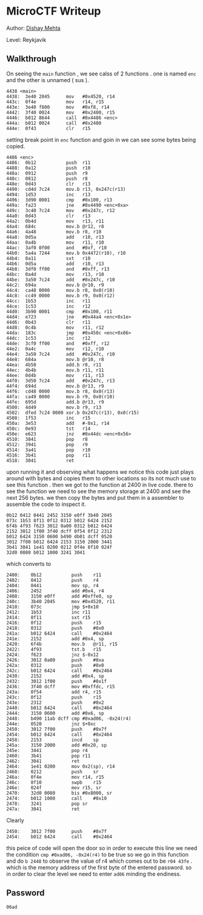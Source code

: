 # MicroCTF Writeup


Author: [Dishay Mehta](https://github.com/Dishay952/InfoSec101/tree/main/Assignments/Assignment_3) 

Level: Reykjavik

## Walkthrough
On seeing the `main` function , we see calss of 2 functions .
one is named `enc` and the other is unnamed ( sus ).
```
4438 <main>
4438:  3e40 2045      mov	#0x4520, r14
443c:  0f4e           mov	r14, r15
443e:  3e40 f800      mov	#0xf8, r14
4442:  3f40 0024      mov	#0x2400, r15
4446:  b012 8644      call	#0x4486 <enc>
444a:  b012 0024      call	#0x2400
444e:  0f43           clr	r15
```
setting break point in `enc` function and goin in we can see some bytes being copied.
```
4486 <enc>
4486:  0b12           push	r11
4488:  0a12           push	r10
448a:  0912           push	r9
448c:  0812           push	r8
448e:  0d43           clr	r13
4490:  cd4d 7c24      mov.b	r13, 0x247c(r13)
4494:  1d53           inc	r13
4496:  3d90 0001      cmp	#0x100, r13
449a:  fa23           jne	#0x4490 <enc+0xa>
449c:  3c40 7c24      mov	#0x247c, r12
44a0:  0d43           clr	r13
44a2:  0b4d           mov	r13, r11
44a4:  684c           mov.b	@r12, r8
44a6:  4a48           mov.b	r8, r10
44a8:  0d5a           add	r10, r13
44aa:  0a4b           mov	r11, r10
44ac:  3af0 0f00      and	#0xf, r10
44b0:  5a4a 7244      mov.b	0x4472(r10), r10
44b4:  8a11           sxt	r10
44b6:  0d5a           add	r10, r13
44b8:  3df0 ff00      and	#0xff, r13
44bc:  0a4d           mov	r13, r10
44be:  3a50 7c24      add	#0x247c, r10
44c2:  694a           mov.b	@r10, r9
44c4:  ca48 0000      mov.b	r8, 0x0(r10)
44c8:  cc49 0000      mov.b	r9, 0x0(r12)
44cc:  1b53           inc	r11
44ce:  1c53           inc	r12
44d0:  3b90 0001      cmp	#0x100, r11
44d4:  e723           jne	#0x44a4 <enc+0x1e>
44d6:  0b43           clr	r11
44d8:  0c4b           mov	r11, r12
44da:  183c           jmp	#0x450c <enc+0x86>
44dc:  1c53           inc	r12
44de:  3cf0 ff00      and	#0xff, r12
44e2:  0a4c           mov	r12, r10
44e4:  3a50 7c24      add	#0x247c, r10
44e8:  684a           mov.b	@r10, r8
44ea:  4b58           add.b	r8, r11
44ec:  4b4b           mov.b	r11, r11
44ee:  0d4b           mov	r11, r13
44f0:  3d50 7c24      add	#0x247c, r13
44f4:  694d           mov.b	@r13, r9
44f6:  cd48 0000      mov.b	r8, 0x0(r13)
44fa:  ca49 0000      mov.b	r9, 0x0(r10)
44fe:  695d           add.b	@r13, r9
4500:  4d49           mov.b	r9, r13
4502:  dfed 7c24 0000 xor.b	0x247c(r13), 0x0(r15)
4508:  1f53           inc	r15
450a:  3e53           add	#-0x1, r14
450c:  0e93           tst	r14
450e:  e623           jnz	#0x44dc <enc+0x56>
4510:  3841           pop	r8
4512:  3941           pop	r9
4514:  3a41           pop	r10
4516:  3b41           pop	r11
4518:  3041           ret
```
upon running it and observing what happens we notice this code just plays around with bytes and copies them to other locations
so its not much use to see this function .
then we got to the function at 2400 in live code.
there to see the function we need to see the memory storage at 2400 and see the next 256 bytes.
we then copy the bytes and put them in a assembler  to assemble the code to inspect it.
```
0b12 0412 0441 2452 3150 e0ff 3b40 2045
073c 1b53 8f11 0f12 0312 b012 6424 2152
6f4b 4f93 f623 3012 0a00 0312 b012 6424
2152 3012 1f00 3f40 dcff 0f54 0f12 2312
b012 6424 3150 0600 b490 db01 dcff 0520
3012 7f00 b012 6424 2153 3150 2000 3441
3b41 3041 1e41 0200 0212 0f4e 8f10 024f
32d0 0080 b012 1000 3241 3041
```
which converts to
```
2400:    0b12           push	r11
2402:    0412           push	r4
2404:    0441           mov	sp, r4
2406:    2452           add	#0x4, r4
2408:    3150 e0ff      add	#0xffe0, sp
240c:    3b40 2045      mov	#0x4520, r11
2410:    073c           jmp	$+0x10
2412:    1b53           inc	r11
2414:    8f11           sxt	r15
2416:    0f12           push	r15
2418:    0312           push	#0x0
241a:    b012 6424      call	#0x2464
241e:    2152           add	#0x4, sp
2420:    6f4b           mov.b	@r11, r15
2422:    4f93           tst.b	r15
2424:    f623           jnz	$-0x12
2426:    3012 0a00      push	#0xa
242a:    0312           push	#0x0
242c:    b012 6424      call	#0x2464
2430:    2152           add	#0x4, sp
2432:    3012 1f00      push	#0x1f
2436:    3f40 dcff      mov	#0xffdc, r15
243a:    0f54           add	r4, r15
243c:    0f12           push	r15
243e:    2312           push	#0x2
2440:    b012 6424      call	#0x2464
2444:    3150 0600      add	#0x6, sp
2448:    b490 11ab dcff cmp	#0xad06, -0x24(r4)
244e:    0520           jnz	$+0xc
2450:    3012 7f00      push	#0x7f
2454:    b012 6424      call	#0x2464
2458:    2153           incd	sp
245a:    3150 2000      add	#0x20, sp
245e:    3441           pop	r4
2460:    3b41           pop	r11
2462:    3041           ret
2464:    1e41 0200      mov	0x2(sp), r14
2468:    0212           push	sr
246a:    0f4e           mov	r14, r15
246c:    8f10           swpb	r15
246e:    024f           mov	r15, sr
2470:    32d0 0080      bis	#0x8000, sr
2474:    b012 1000      call	#0x10
2478:    3241           pop	sr
247a:    3041           ret
```
Clearly 
```
2450:    3012 7f00      push	#0x7f
2454:    b012 6424      call	#0x2464
```
this peice of code will open the door 
so in order to execute this line we need the condition `cmp	#0xad06, -0x24(r4)` to be true
so we go in this function and do `b 2448` to observe the value of r4 which comes out to be
`r04 43fe` .
which is the memory address of the first byte of the entered password.
so in order to clear the level we need to enter `ad06` minding the endiness.

## Password
`06ad`